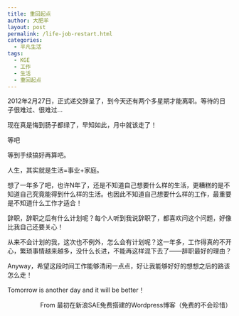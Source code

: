 ```yaml
---
title: 重回起点
author: 大肥羊
layout: post
permalink: /life-job-restart.html
categories:
  - 平凡生活
tags:
  - KGE
  - 工作
  - 生活
  - 重回起点
---
```

2012年2月27日，正式递交辞呈了，到今天还有两个多星期才能离职。等待的日子很难过、很难过...

现在真是悔到肠子都绿了，早知如此，月中就该走了！

等吧

等到手续搞好再算吧。  


  
人生，其实就是生活=事业+家庭。

想了一年多了吧，也许N年了，还是不知道自己想要什么样的生活，更糟糕的是不知道自己究竟能得到什么样的生活。也因此不知道自己想要什么样的工作，最重要是不知道什么工作才适合！

辞职，辞职之后有什么计划呢？每个人听到我说辞职了，都喜欢问这个问题，好像比我自己还要关心！

从来不会计划的我，这次也不例外，怎么会有计划呢？这一年多，工作得真的不开心，繁琐事情越来越多，没什么长进，不能再这样混下去了——辞职最好的理由？

Anyway，希望这段时间工作能够清闲一点点，好让我能够好好的想想之后的路该怎么走！

Tomorrow is another day and it will be better！

<p style="text-align: right;">
  From 最初在新浪SAE免费搭建的Wordpress博客（免费的不会珍惜）
</p>